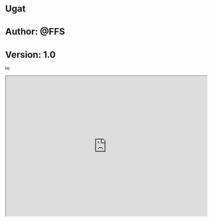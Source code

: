 # Ugat
# Author: @FFS
# Version: 1.0
<p>Hi</p>
<iframe src="https://drive.google.com/open?id=1a2tGZO3HYJzciqg1qToDOb1qRRED_HbZ" width="642" height="448"></iframe>
